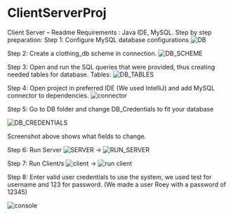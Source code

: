 # ClientServerProj

Client Server – Readme
Requirements : Java IDE, MySQL.
Step by step preparation:
Step 1: Configure MySQL database configurations
 ![DB](https://github.com/ItanMallul/ClientServerProj/assets/80352236/41cac4e5-a8d9-403e-848e-76cf707f08f2)

Step 2: Create a clothing_db scheme in connection.
 ![DB_SCHEME](https://github.com/ItanMallul/ClientServerProj/assets/80352236/38759a81-ee55-478a-8b89-59c3907b7c31)

Step 3: Open and run the SQL queries that were provided, thus creating needed tables for database.
Tables: ![DB_TABLES](https://github.com/ItanMallul/ClientServerProj/assets/80352236/e240216a-1503-4d08-82e2-1b8b1e0258c5)

Step 4: Open project in preferred IDE (We used IntelliJ) and add MySQL connector to dependencies.
![connector](https://github.com/ItanMallul/ClientServerProj/assets/80352236/cf99840a-2769-4853-bbd0-097f4a4d1fb4)

Step 5: Go to DB folder and change DB_Credentials to fit your database

![DB_CREDENTIALS](https://github.com/ItanMallul/ClientServerProj/assets/80352236/cf39c63f-bd14-46ff-a0c2-6c6a28d8fb97)

 

Screenshot above shows what fields to change.


Step 6: Run Server ![SERVER](https://github.com/ItanMallul/ClientServerProj/assets/80352236/f992ccdb-b25c-486b-93de-42ee87731476) -> ![RUN_SERVER](https://github.com/ItanMallul/ClientServerProj/assets/80352236/c77662a1-10b8-4979-938c-ed168a95f556)

         
Step 7: Run Client/s    ![client](https://github.com/ItanMallul/ClientServerProj/assets/80352236/1899ad7e-c900-40dd-be8a-93f474181ab2) -> ![run client](https://github.com/ItanMallul/ClientServerProj/assets/80352236/80ec158d-5b77-44e2-8c28-b3a8c8050ff1)

     

Step 8: Enter valid user credentials to use the system, we used test for username and 123 for password.
(We made a user Roey with a password of 12345)
 
![console](https://github.com/ItanMallul/ClientServerProj/assets/80352236/65e8ddab-9be3-4a88-a453-7782cae6b3cd)


